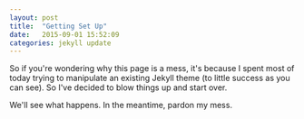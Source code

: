 ```yaml
---
layout: post
title:  "Getting Set Up"
date:   2015-09-01 15:52:09
categories: jekyll update
---
```


So if you're wondering why this page is a mess, it's because I spent most of today trying to manipulate an existing Jekyll theme (to little success as you can see). So I've decided to blow things up and start over.

We'll see what happens. In the meantime, pardon my mess.